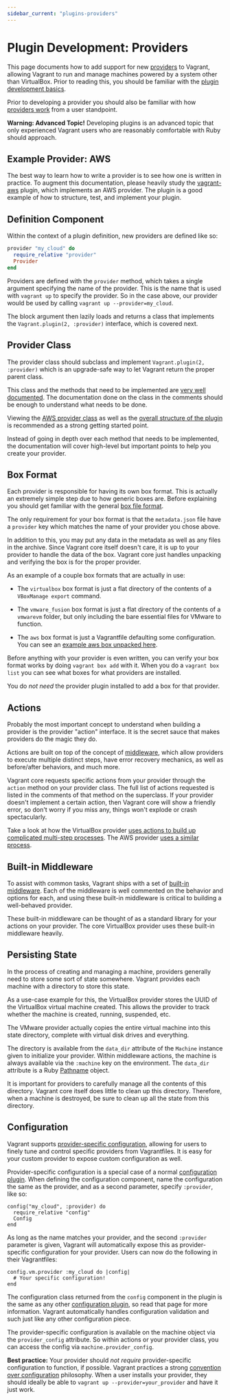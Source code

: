 ```yaml
---
sidebar_current: "plugins-providers"
---
```


# Plugin Development: Providers

This page documents how to add support for new [providers](/v2/providers/index.html)
to Vagrant, allowing Vagrant to run and manage machines powered by a
system other than VirtualBox. Prior to reading this, you should be familiar
with the [plugin development basics](/v2/plugins/development-basics.html).

Prior to developing a provider you should also be familiar with how
[providers work](/v2/providers/index.html) from
a user standpoint.

<div class="alert alert-warn">
	<p>
		<strong>Warning: Advanced Topic!</strong> Developing plugins is an
		advanced topic that only experienced Vagrant users who are reasonably
		comfortable with Ruby should approach.
	</p>
</div>

## Example Provider: AWS

The best way to learn how to write a provider is to see how one is
written in practice. To augment this documentation, please heavily
study the [vagrant-aws](https://github.com/mitchellh/vagrant-aws) plugin,
which implements an AWS provider. The plugin is a good example of how to
structure, test, and implement your plugin.

## Definition Component

Within the context of a plugin definition, new providers are defined
like so:

```ruby
provider "my_cloud" do
  require_relative "provider"
  Provider
end
```

Providers are defined with the `provider` method, which takes a single
argument specifying the name of the provider. This is the name that is
used with `vagrant up` to specify the provider. So in the case above,
our provider would be used by calling `vagrant up --provider=my_cloud`.

The block argument then lazily loads and returns a class that
implements the `Vagrant.plugin(2, :provider)` interface, which is covered
next.

## Provider Class

The provider class should subclass and implement
`Vagrant.plugin(2, :provider)` which is an upgrade-safe way to let Vagrant
return the proper parent class.

This class and the methods that need to be implemented are
[very well documented](https://github.com/mitchellh/vagrant/blob/master/lib/vagrant/plugin/v2/provider.rb). The documentation done on the class in the comments should be
enough to understand what needs to be done.

Viewing the [AWS provider class](https://github.com/mitchellh/vagrant-aws/blob/master/lib/vagrant-aws/provider.rb) as well as the
[overall structure of the plugin](https://github.com/mitchellh/vagrant-aws) is recommended as a strong getting started point.

Instead of going in depth over each method that needs to be implemented,
the documentation will cover high-level but important points to help you
create your provider.

## Box Format

Each provider is responsible for having its own box format. This is
actually an extremely simple step due to how generic boxes are. Before
explaining you should get familiar with the general
[box file format](/v2/boxes/format.html).

The only requirement for your box format is that the `metadata.json`
file have a `provider` key which matches the name of your provider you
chose above.

In addition to this, you may put any data in the metadata as well
as any files in the archive. Since Vagrant core itself doesn't care,
it is up to your provider to handle the data of the box. Vagrant core
just handles unpacking and verifying the box is for the proper
provider.

As an example of a couple box formats that are actually in use:

* The `virtualbox` box format is just a flat directory of the contents
  of a `VBoxManage export` command.

* The `vmware_fusion` box format is just a flat directory of the
  contents of a `vmwarevm` folder, but only including the bare essential
  files for VMware to function.

* The `aws` box format is just a Vagrantfile defaulting some configuration.
  You can see an [example aws box unpacked here](https://github.com/mitchellh/vagrant-aws/tree/master/example_box).

Before anything with your provider is even written, you can verify
your box format works by doing `vagrant box add` with it. When you do
a `vagrant box list` you can see what boxes for what providers are installed.

You do _not need_ the provider plugin installed to add a box for that
provider.

## Actions

Probably the most important concept to understand when building a
provider is the provider "action" interface. It is the secret sauce that
makes providers do the magic they do.

Actions are built on top of the concept of
[middleware](https://github.com/mitchellh/middleware), which
allow providers to execute multiple distinct steps, have error recovery
mechanics, as well as before/after behaviors, and much more.

Vagrant core requests specific actions from your provider through the
`action` method on your provider class. The full list of actions requested
is listed in the comments of that method on the superclass. If your
provider doesn't implement a certain action, then Vagrant core will show
a friendly error, so don't worry if you miss any, things won't explode
or crash spectacularly.

Take a look at how the VirtualBox provider
[uses actions to build up complicated multi-step processes](https://github.com/mitchellh/vagrant/blob/master/plugins/providers/virtualbox/action.rb#L287). The AWS provider [uses a similar process](https://github.com/mitchellh/vagrant-aws/blob/master/lib/vagrant-aws/action.rb).

## Built-in Middleware

To assist with common tasks, Vagrant ships with a set of
[built-in middleware](https://github.com/mitchellh/vagrant/tree/master/lib/vagrant/action/builtin). Each of the middleware is well commented on the behavior and options
for each, and using these built-in middleware is critical to building
a well-behaved provider.

These built-in middleware can be thought of as a standard library for
your actions on your provider. The core VirtualBox provider uses these
built-in middleware heavily.

## Persisting State

In the process of creating and managing a machine, providers generally need
to store some sort of state somewhere. Vagrant provides each machine with
a directory to store this state.

As a use-case example for this, the VirtualBox provider stores the UUID
of the VirtualBox virtual machine created. This allows the provider to track
whether the machine is created, running, suspended, etc.

The VMware provider actually copies the entire virtual machine into this
state directory, complete with virtual disk drives and everything.

The directory is available from the `data_dir` attribute of the `Machine`
instance given to initialize your provider. Within middleware actions, the
machine is always available via the `:machine` key on the environment. The
`data_dir` attribute is a Ruby [Pathname](http://www.ruby-doc.org/stdlib-1.9.3/libdoc/pathname/rdoc/Pathname.html) object.

It is important for providers to carefully manage all the contents of
this directory. Vagrant core itself does little to clean up this directory.
Therefore, when a machine is destroyed, be sure to clean up all the state
from this directory.

## Configuration

Vagrant supports [provider-specific configuration](/v2/providers/configuration.html),
allowing for users to finely tune and control specific providers from
Vagrantfiles. It is easy for your custom provider to expose custom configuration
as well.

Provider-specific configuration is a special case of a normal
[configuration plugin](/v2/plugins/configuration.html). When defining the
configuration component, name the configuration the same as the provider,
and as a second parameter, specify `:provider`, like so:

```
config("my_cloud", :provider) do
  require_relative "config"
  Config
end
```

As long as the name matches your provider, and the second `:provider`
parameter is given, Vagrant will automatically expose this as provider-specific
configuration for your provider. Users can now do the following in their
Vagrantfiles:

```
config.vm.provider :my_cloud do |config|
  # Your specific configuration!
end
```

The configuration class returned from the `config` component in the plugin
is the same as any other [configuration plugin](/v2/plugins/configuration.html),
so read that page for more information. Vagrant automatically handles
configuration validation and such just like any other configuration piece.

The provider-specific configuration is available on the machine object
via the `provider_config` attribute. So within actions or your provider class,
you can access the config via `machine.provider_config`.

<div class="alert alert-info">
	<p>
		<strong>Best practice:</strong> Your provider should <em>not require</em>
		provider-specific configuration to function, if possible. Vagrant
		practices a strong <a href="http://en.wikipedia.org/wiki/Convention_over_configuration">convention over configuration</a>
		philosophy. When a user installs your provider, they should ideally
		be able to <code>vagrant up --provider=your_provider</code> and
		have it just work.
	</p>
</div>
